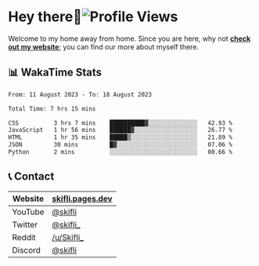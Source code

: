 # Hey there:wave:![Profile Views](https://komarev.com/ghpvc/?username=skifli)

Welcome to my home away from home. Since you are here, why not [**check out my website**](https://skifli.pages.dev); you can find our more about myself there.

## 📊 WakaTime Stats

<!--START_SECTION:waka-->

```txt
From: 11 August 2023 - To: 18 August 2023

Total Time: 7 hrs 15 mins

CSS          3 hrs 7 mins    ██████████▓░░░░░░░░░░░░░░   42.93 %
JavaScript   1 hr 56 mins    ██████▓░░░░░░░░░░░░░░░░░░   26.77 %
HTML         1 hr 35 mins    █████▒░░░░░░░░░░░░░░░░░░░   21.89 %
JSON         30 mins         █▓░░░░░░░░░░░░░░░░░░░░░░░   07.06 %
Python       2 mins          ░░░░░░░░░░░░░░░░░░░░░░░░░   00.66 %
```

<!--END_SECTION:waka-->

## 📞 Contact

| Website | [skifli.pages.dev](https://skifli.pages.dev)             |
|---------|----------------------------------------------------------|
| YouTube | [@skifli](https://www.youtube.com/channel/@skifli)        |
| Twitter | [@skifli_](https://twitter.com/@skifli_)                 |
| Reddit  | [/u/Skifli_](https://www.reddit.com/user/skifli_)        |
| Discord | [@skifli](https://discord.com/users/1072069875993956372) |
